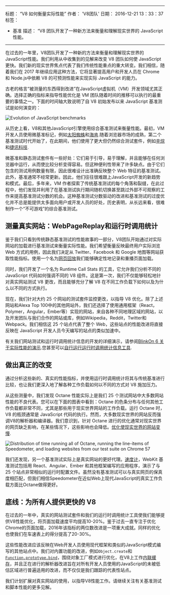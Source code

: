 ***

标题： “V8 如何衡量实际性能”
作者： 'V8团队'
日期： 2016-12-21 13：33：37
标签：

*   基准
    描述： “V8 团队开发了一种新方法来衡量和理解现实世界的 JavaScript 性能。

***

在过去的一年里，V8团队开发了一种新的方法来衡量和理解现实世界的JavaScript性能。我们利用从中收集到的见解来改变 V8 团队如何使 JavaScript 更快。我们新的现实世界焦点代表了我们传统性能重点的重大转变。我们相信，随着我们在 2017 年继续应用这种方法，它将显著提高用户和开发人员在 Chrome 和 Node.js中依赖 V8 的可预测性能来实现实际 JavaScript 的能力。

古老的格言“被测量的东西得到改进”在JavaScript虚拟机（VM）开发领域尤其正确。选择正确的指标来指导性能优化是 VM 团队随着时间的推移可以执行的最重要的事情之一。下面的时间轴大致说明了自 V8 初始发布以来 JavaScript 基准测试是如何演变的：

![Evolution of JavaScript benchmarks](/\_img/real-world-performance/evolution.png)

从历史上看，V8和其他JavaScript引擎使用综合基准测试来衡量性能。最初，VM开发人员使用微基准标记，例如[太阳蜘蛛](https://webkit.org/perf/sunspider/sunspider.html)和[海肯](http://krakenbenchmark.mozilla.org/).随着浏览器市场的成熟，第二个基准测试时代开始了，在此期间，他们使用了更大但仍然综合测试套件，例如[辛烷](http://chromium.github.io/octane/)和[捷讯科技](http://browserbench.org/JetStream/).

微基准和静态测试套件有一些好处：它们易于引导，易于理解，并且能够在任何浏览器中运行，从而使比较分析变得容易。但这种便利性带来了许多缺点。由于它们包含的测试用例数量有限，因此很难设计出准确反映整个 Web 特征的基准测试。此外，基准通常不经常更新。因此，他们往往很难跟上JavaScript开发的新趋势和模式。最后，多年来，VM 作者探索了传统基准测试的每个角落和裂缝，在此过程中，他们发现并利用了在基准测试执行期间随机切换甚至跳过外部不可观察的工作来提高基准测试分数的机会。这种基准测试分数驱动的改进和基准测试的过度优化并不总是能提供太多面向用户或开发人员的好处，历史表明，从长远来看，很难制作一个“不可游戏”的综合基准测试。

## 测量真实网站：WebPageReplay和运行时调用统计

鉴于我们只看到传统静态基准测试的性能故事的一部分，V8团队开始通过对实际网站的加载进行基准测试来衡量实际性能。我们希望衡量反映最终用户实际浏览 Web 方式的用例，因此我们决定从 Twitter、Facebook 和 Google 地图等网站获取性能指标。使用一个名为[网页回放](https://github.com/chromium/web-page-replay)我们能够确定性地记录和重播页面加载。

同时，我们开发了一个名为 Runtime Call Stats 的工具，它允许我们分析不同的 JavaScript 代码如何强调不同的 V8 组件。这是第一次，我们不仅能够轻松地针对真实网站测试 V8 更改，而且能够充分了解 V8 在不同工作负载下如何以及为什么以不同的方式执行。

现在，我们针对大约 25 个网站的测试套件监控更改，以指导 V8 优化。除了上述网站和Alexa Top 100中的其他网站外，我们还选择了使用通用框架（React，Polymer，Angular，Ember等）实现的网站，来自各种不同地理区域的网站，以及开发团队与我们合作的网站或库，例如Wikipedia，Reddit，Twitter和Webpack。我们相信这 25 个站点代表了整个 Web，这些站点的性能改进将直接反映在 JavaScript 开发人员今天编写的站点的类似加速中。

有关我们网站测试和运行时调用统计信息的开发的详细演示，请参阅[BlinkOn 6 关于实际性能的演示](https://www.youtube.com/watch?v=xCx4uC7mn6Y).您甚至可以[自行运行运行时调用统计信息工具](/docs/rcs).

## 做出真正的改变

通过分析这些新的、真实的性能指标，并使用运行时调用统计将其与传统基准进行比较，也让我们更深入地了解各种工作负载如何以不同的方式对 V8 施加压力。

从这些测量中，我们发现 Octane 性能实际上是我们 25 个测试网站中大多数网站性能的不良代表。您可以在下面的图表中看到：Octane 的色条分布与任何其他工作负载都非常不同，尤其是那些用于现实世界网站的工作负载。运行 Octane 时，V8 的瓶颈通常是 JavaScript 代码的执行。然而，大多数现实世界的网站反而强调V8的解析器和编译器。我们意识到，针对 Octane 进行的优化通常对现实世界的网页缺乏影响，在某些情况下，这些影响也会降低。[优化使现实世界的网站变慢](https://benediktmeurer.de/2016/12/16/the-truth-about-traditional-javascript-benchmarks/#a-closer-look-at-octane).

![Distribution of time running all of Octane, running the line-items of Speedometer, and loading websites from our test suite on Chrome 57](/\_img/real-world-performance/startup-distribution.png)

我们还发现，另一个基准测试实际上是真实网站的更好代理。[速度计](http://browserbench.org/Speedometer/)，WebKit 基准测试包括用 React、Angular、Ember 和其他框架编写的应用程序，演示了与 25 个站点非常相似的运行时配置文件。虽然没有基准测试可以与真实网页的保真度相匹配，但我们相信Speedometer在近似Web上现代JavaScript的真实工作负载方面比Octane做得更好。

## 底线：为所有人提供更快的 V8

在过去的一年中，真实的网站测试套件和我们的运行时调用统计工具使我们能够提供V8性能优化，将页面加载速度平均提高10-20%。鉴于过去一直专注于优化Chrome的页面加载，2016年该指标的两位数改进是一项重大成就。同样的优化也使我们在车速表上的得分提高了20-30%。

这些性能改进应该反映在Web开发人员使用现代框架和类似的JavaScript模式编写的其他站点中。我们对内置功能的改进，例如`Object.create`和[`Function.prototype.bind`](https://benediktmeurer.de/2015/12/25/a-new-approach-to-function-prototype-bind/)，围绕对象工厂模式进行优化，在V8上工作[内联缓存](https://en.wikipedia.org/wiki/Inline_caching)，并且正在进行的解析器改进旨在对所有开发人员使用的JavaScript的未被低估区域进行普遍适用的改进，而不仅仅是我们跟踪的代表性站点。

我们计划扩展对真实网站的使用，以指导V8性能工作。请继续关注有关基准测试和脚本性能的更多见解。
